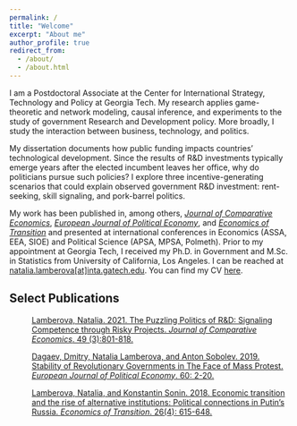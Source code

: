 ```yaml
---
permalink: /
title: "Welcome"
excerpt: "About me"
author_profile: true
redirect_from: 
  - /about/
  - /about.html
---
```


I am a Postdoctoral Associate at the Center for International Strategy, Technology and Policy at Georgia Tech. My research applies game-theoretic and network modeling, causal inference, and experiments to the study of government Research and Development policy. More broadly, I study the interaction between business, technology, and politics.

My dissertation documents how public funding impacts countries’ technological development. Since the results of R&D investments typically emerge years after the elected incumbent leaves her office, why do politicians pursue such policies? I explore three incentive-generating scenarios that could explain observed government R&D investment: rent-seeking, skill signaling, and pork-barrel politics.

My work has been published in, among others, [_Journal of Comparative Economics_](https://doi.org/10.1016/j.jce.2021.01.002), [_European Journal of Political Economy_](https://doi.org/10.1016/j.ejpoleco.2019.08.003), and [_Economics of Transition_](https://doi.org/10.1111/ecot.12167) and presented at international conferences in Economics (ASSA, EEA, SIOE) and Political Science (APSA, MPSA, Polmeth). Prior to my appointment at Georgia Tech, I received my Ph.D. in Government and M.Sc. in Statistics from University of California, Los Angeles.  I can be reached at [natalia.lamberova[at]inta.gatech.edu](natalia.lamberova[at]inta.gatech.edu). You can find my CV [here](cv/).

## Select Publications

<p style="margin-left: 40px">
<a href="https://doi.org/10.1016/j.jce.2021.01.002">Lamberova, Natalia. 2021. The Puzzling Politics of R&D: Signaling Competence through Risky Projects. <i>Journal of Comparative Economics</i>. 49 (3):801-818.</a>
</p>

<p style="margin-left: 40px">
<a href="https://doi.org/10.1016/j.ejpoleco.2019.08.003">Dagaev, Dmitry, Natalia Lamberova, and Anton Sobolev. 2019. Stability of Revolutionary Governments in The Face of Mass Protest. <i>European Journal of Political Economy</i>. 60: 2-20.</a>
</p>

<p style="margin-left: 40px">
<a href="https://doi.org/10.1111/ecot.12167">Lamberova, Natalia, and Konstantin Sonin. 2018. Economic transition and the rise of alternative institutions: Political connections in Putin’s Russia. <i>Economics of Transition</i>. 26(4): 615-648.</a>
</p>

